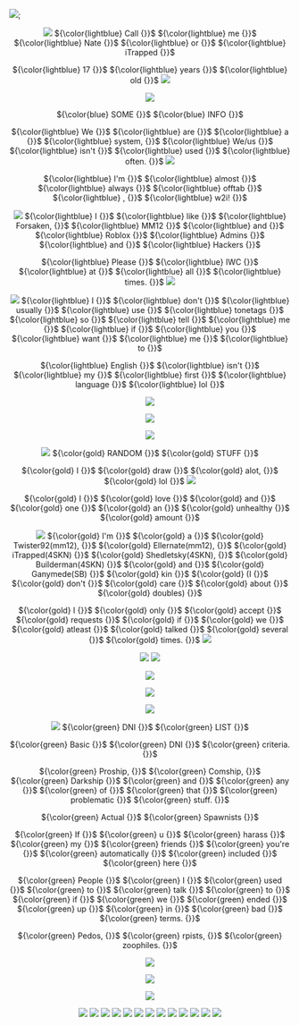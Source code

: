 ![](https://64.media.tumblr.com/9c95773f1099daf44c5c75e64cdb4490/c8ff52dcecff15cb-31/s1280x1920/f761327b5a4cd5258cf0d3ebe01564f828770f33.pnj);

<p align=center

![](https://64.media.tumblr.com/6a61e777ded58f0bcc9f863993bbe4df/db7ce6708c01e3ab-8a/s75x75_c1/5b2d1d7f7bcc713a858d8c15a115ecb8727589ab.gifv) ${\color{lightblue} Call {}}$ ${\color{lightblue} me {}}$ ${\color{lightblue} Nate {}}$ ${\color{lightblue} or {}}$ ${\color{lightblue} iTrapped {}}$

<p align=center

${\color{lightblue} 17 {}}$ ${\color{lightblue} years {}}$ ${\color{lightblue} old {}}$ ![](https://64.media.tumblr.com/70aa499432b1d7e680982860cc3b0a99/db7ce6708c01e3ab-e1/s75x75_c1/188272f1a0f75cea0a74b10bdeb076e14d030c69.gifv)

<p align=center
  
![](https://64.media.tumblr.com/392c046f487bb3b26f8a6f42eb80e73c/db7ce6708c01e3ab-9f/s1280x1920/11c78d84ce5e37241552488701de6cdee82357ad.pnj)

<p align=center

 ${\color{blue} SOME {}}$  ${\color{blue} INFO {}}$ 

<p align=center

 ${\color{lightblue} We {}}$ ${\color{lightblue} are {}}$ ${\color{lightblue} a {}}$ ${\color{lightblue} system,  {}}$ ${\color{lightblue} We/us {}}$ ${\color{lightblue} isn't {}}$ ${\color{lightblue} used {}}$ ${\color{lightblue} often. {}}$ ![](https://64.media.tumblr.com/52409395ab74fd5506dbdfef95c52893/806d4619ca73f063-06/s250x400/42704d81270c0a9c0d8f7ce1a3571004eb6c74ea.gifv)

<p align=Center

 ${\color{lightblue} I'm {}}$ ${\color{lightblue} almost {}}$ ${\color{lightblue} always {}}$ ${\color{lightblue} offtab {}}$ ${\color{lightblue} , {}}$ ${\color{lightblue} w2i! {}}$ 

 <p align=center

![](https://64.media.tumblr.com/32c65eea5f2eedec07737667681bc597/db7ce6708c01e3ab-83/s75x75_c1/1e58271c4a5c1a1709de0e95e497fd5e51a0eea4.gifv) ${\color{lightblue} I {}}$ ${\color{lightblue} like {}}$ ${\color{lightblue} Forsaken, {}}$ ${\color{lightblue} MM12 {}}$ ${\color{lightblue} and {}}$ ${\color{lightblue} Roblox {}}$ ${\color{lightblue} Admins {}}$ ${\color{lightblue} and {}}$ ${\color{lightblue} Hackers {}}$ 

 <p align=center

 ${\color{lightblue} Please {}}$ ${\color{lightblue} IWC {}}$ ${\color{lightblue} at {}}$ ${\color{lightblue} all {}}$ ${\color{lightblue} times. {}}$ ![](https://64.media.tumblr.com/70aa499432b1d7e680982860cc3b0a99/db7ce6708c01e3ab-e1/s75x75_c1/188272f1a0f75cea0a74b10bdeb076e14d030c69.gifv)

 <p align=center

![](https://64.media.tumblr.com/34ca9345500d5b4d5e0fd6490bcf3edd/1d94f68b6af5f37f-c6/s75x75_c1/45374fbafaaacfabeb6b732c5cfac2611895db38.gifv) ${\color{lightblue} I {}}$ ${\color{lightblue} don't {}}$ ${\color{lightblue} usually {}}$ ${\color{lightblue} use {}}$ ${\color{lightblue} tonetags {}}$ ${\color{lightblue} so {}}$ ${\color{lightblue} tell {}}$ ${\color{lightblue} me {}}$ ${\color{lightblue} if {}}$ ${\color{lightblue} you {}}$ ${\color{lightblue} want {}}$ ${\color{lightblue} me {}}$ ${\color{lightblue} to {}}$ 

 <p align=center

 ${\color{lightblue} English {}}$ ${\color{lightblue} isn't {}}$ ${\color{lightblue} my {}}$ ${\color{lightblue} first {}}$ ${\color{lightblue} language {}}$ ${\color{lightblue} lol {}}$ 

 <p align=center

 ![](https://64.media.tumblr.com/9de6fe643bf318eb91411756291170aa/1d94f68b6af5f37f-ab/s640x960/160d99df9ad565d8b52872151784518e40ad7c74.gifv)

 <p align=center

 ![](https://64.media.tumblr.com/f7ee6eb1546012f90f171edcb9f9087e/6f1e5bdf78d09eae-5a/s2048x3072/1943e2b36a35318dc929f31db6683b045a30d020.pnj)

 <p align=center

 ![](https://64.media.tumblr.com/d892c6b6956abdedebe2db8bb19021aa/83f075cb1d815990-bf/s1280x1920/568cd79bbc3f1e49c74f9516cc3fd30c22272dd9.pnj)

 <p align=center

![](https://64.media.tumblr.com/e84d916434fdab8cb82e60ad420d9127/6f1e5bdf78d09eae-4c/s75x75_c1/2ad674a6ce7dcc2742f1b7f9f3404c59be0c0b85.gifv)  ${\color{gold} RANDOM {}}$ ${\color{gold} STUFF {}}$
<p align=center

${\color{gold} I {}}$ ${\color{gold} draw {}}$ ${\color{gold} alot, {}}$ ${\color{gold} lol {}}$ ![](https://64.media.tumblr.com/5b81c4af5a4acda042bd1b64f774f56e/6f1e5bdf78d09eae-db/s75x75_c1/8efe62a4b2d161027f58b2528aceeffe1e5b1bd0.gifv) 

<p align=center

${\color{gold} I {}}$ ${\color{gold} love {}}$ ${\color{gold} and {}}$ ${\color{gold} one {}}$ ${\color{gold} an {}}$ ${\color{gold} unhealthy {}}$ ${\color{gold} amount {}}$ 

<p align=center

![](https://64.media.tumblr.com/6e5652aa95e95fc4f4e3ca2551955101/6f1e5bdf78d09eae-fd/s75x75_c1/51ed7d1b77dd71749a31f3c6691d1e24f817555d.gifv) ${\color{gold} I'm {}}$ ${\color{gold} a {}}$ ${\color{gold} Twister92(mm12), {}}$ ${\color{gold} Ellernate(mm12), {}}$ ${\color{gold} iTrapped(4SKN) {}}$ ${\color{gold} Shedletsky(4SKN), {}}$ ${\color{gold} Builderman(4SKN) {}}$ ${\color{gold} and {}}$ ${\color{gold} Ganymede(SB) {}}$ ${\color{gold} kin {}}$ ${\color{gold} (I {}}$ ${\color{gold} don't {}}$ ${\color{gold} care {}}$ ${\color{gold} about {}}$ ${\color{gold} doubles) {}}$ 

<p align=center

 ${\color{gold} I {}}$ ${\color{gold} only {}}$ ${\color{gold} accept {}}$ ${\color{gold} requests {}}$ ${\color{gold} if {}}$ ${\color{gold} we {}}$ ${\color{gold} atleast {}}$ ${\color{gold} talked {}}$ ${\color{gold} several {}}$ ${\color{gold} times. {}}$ ![](https://64.media.tumblr.com/31479a66cc145400e5500f6826a9c2b4/6f1e5bdf78d09eae-2b/s75x75_c1/8c551b7311ba9c8b86c0e5dac2f06406fc243ee5.gifv) 

<p align=center

![](https://64.media.tumblr.com/da326064f4a54796869dbd1396fe171f/6f1e5bdf78d09eae-53/s250x400/5d0070e19eda6972aac43727a78a928c4241747d.gifv) ![](https://64.media.tumblr.com/4d62f561e0d2330eacb04c60557d72b8/c255b5496708ac0a-77/s75x75_c1/111637eee99513c2b324a886b8dcbe2970430991.gifv)

<p align=center

![](https://64.media.tumblr.com/f7ee6eb1546012f90f171edcb9f9087e/6f1e5bdf78d09eae-5a/s2048x3072/1943e2b36a35318dc929f31db6683b045a30d020.pnj)

<p align=center

![](https://64.media.tumblr.com/1916be57d56ccc961899618d21756499/18b477addb91deb5-11/s2048x3072/ad980276f9e74eb87bde1de699b6df9c5436b437.pnj)

<p align=center
  
![](https://64.media.tumblr.com/5c6848ff007a55f2ba8e890bed2a79a3/263724379df076fc-4a/s1280x1920/6afd126a597fdb0de41ab089e1d8e7cb1889b5d2.gifv)

<p align=center

![](https://64.media.tumblr.com/269006f88aa9fb8774f51d0f2b187a2f/87fcf7bcc93f3313-81/s75x75_c1/70b2bfcb09f708d084dc716bf4a20d71f018ba2a.pnj) ${\color{green} DNI {}}$ ${\color{green} LIST {}}$

<p align=center

${\color{green} Basic {}}$ ${\color{green} DNI {}}$ ${\color{green} criteria. {}}$ 

<p align=center

${\color{green} Proship, {}}$ ${\color{green} Comship, {}}$ ${\color{green} Darkship {}}$ ${\color{green} and {}}$ ${\color{green} any {}}$ ${\color{green} of {}}$ ${\color{green} that {}}$ ${\color{green} problematic {}}$ ${\color{green} stuff. {}}$ 

<p align=center
  
${\color{green} Actual {}}$ ${\color{green} Spawnists {}}$ 

<p align=center
  
${\color{green} If {}}$ ${\color{green} u {}}$ ${\color{green} harass {}}$ ${\color{green} my {}}$ ${\color{green} friends {}}$ ${\color{green} you're {}}$ ${\color{green} automatically {}}$ ${\color{green} included {}}$ ${\color{green} here {}}$ 

<p align=center
  
${\color{green} People {}}$ ${\color{green} I {}}$ ${\color{green} used {}}$ ${\color{green} to {}}$ ${\color{green} talk {}}$ ${\color{green} to {}}$ ${\color{green} if {}}$ ${\color{green} we {}}$ ${\color{green} ended {}}$ ${\color{green} up {}}$ ${\color{green} in {}}$ ${\color{green} bad {}}$ ${\color{green} terms. {}}$ 

<p align=center
  
${\color{green} Pedos, {}}$ ${\color{green} rpists, {}}$ ${\color{green} zoophiles. {}}$ 

<p align=center

![](https://64.media.tumblr.com/9ed0667d8e6a85896f89de35f77a6aaa/806d4619ca73f063-21/s250x400/2e88e4dcbefc68210d4dc9c3dd2db2b275f21c9b.gifv)

<p align=center

![](https://64.media.tumblr.com/a009d84ee1b022466653fe7f648053fd/2bfe3cc4f47cec99-db/s100x200/7554904400b3867de48037d18221be28e31d714b.pnj)

<p align=center

![](https://64.media.tumblr.com/1916be57d56ccc961899618d21756499/18b477addb91deb5-11/s2048x3072/ad980276f9e74eb87bde1de699b6df9c5436b437.pnj)

<p align=center

![](https://64.media.tumblr.com/8c091706c44f6f352ad7d8eab3d15d89/d63c1a3d16214692-ce/s250x400/0583409aab7d9651ae32ddb6da5110ae2f2a74f3.pnj) ![](https://64.media.tumblr.com/1f28dbf05165f05f574a84acff776b1e/d63c1a3d16214692-39/s250x400/c2a7bbac9b76b2dc21160bf6b6c85cfbbf84cb45.pnj) ![](https://64.media.tumblr.com/edb8989fb6ffb8a8b356251b7cffac88/d63c1a3d16214692-64/s250x400/9e714954e82a7b2b6c652ee019a3f91cab815e8c.pnj) ![](https://64.media.tumblr.com/3cceb1d8e810a0eafe8bbf0b43ac0422/d63c1a3d16214692-51/s250x400/bd658a816942005d8448f91d6cf21199d2b05940.pnj) ![](https://64.media.tumblr.com/979cdb4016321662c185587d0aeb03b1/d63c1a3d16214692-6b/s250x400/04e14fab50a2605e5269b98282be53db64eaee3f.pnj) ![](https://64.media.tumblr.com/91c9c1a3f39bbfb7c40f0bb10ccf1a78/d63c1a3d16214692-24/s250x400/1ffadd41597a165031ae79b189085331b8b91f21.pnj) ![](https://64.media.tumblr.com/73fdfe5a50908210aa1669f67efb9da6/d63c1a3d16214692-9f/s250x400/bf7a0fa0ab816ab10bb1bf37b0fb40eb53b470e2.pnj) ![](https://64.media.tumblr.com/1ad7e0f0131448655c34e76089f8c514/d766014652b19c71-f1/s250x400/0a8b2dcd22d36d2dd38ad5a447870dd7d5365ded.pnj) ![](https://64.media.tumblr.com/f685e61a744ec09ee38312ae5691e2cb/d766014652b19c71-cf/s250x400/47fb534317ed78dea5eebe8acf869f9eee7e31b3.pnj) ![](https://64.media.tumblr.com/13565de09725e1490ee3a96df305bba2/d766014652b19c71-4c/s250x400/973e29e6b8720c2d0471a911f870a0d3fc065f0d.pnj) ![](https://64.media.tumblr.com/c51022dad3eebee5455c10abcafc0e39/d766014652b19c71-48/s250x400/97e36e2e601f17fffd30584b256f7f5ac945476f.pnj) ![](https://64.media.tumblr.com/00656c221e6591332f9e085979f6714f/cdfa528c830386b1-2c/s250x400/7d2d122e85e54be7a5da510d90a8d184c01f20f9.pnj) ![](https://64.media.tumblr.com/e71a869f0afc67dbd6ff313de9787d57/cdfa528c830386b1-05/s250x400/8739b4d1e10bdc3b54fa8d40bfd702ba32177768.pnj)
